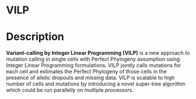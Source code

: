 # VILP
# Description
**Variant-calling by Integer Linear Programming (VILP)** is a new approach to mutation calling in single cells with Perfect Phylogeny assumption using Integer Linear Programming formulations. VILP jointly calls mutations for each cell and estimates the Perfect Phylogeny of those cells in the presence of allelic dropouts and missing data. 
VILP is scalable to high number of cells and mutations by introducing a novel super-tree algorithm which could be run parallelly on multiple processors. 
